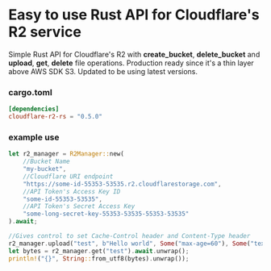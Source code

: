 # Easy to use Rust API for Cloudflare's R2 service 

Simple Rust API for Cloudflare's R2 with **create_bucket**, **delete_bucket** and  **upload**, **get**, **delete** file operations. Production ready since it's a thin layer above AWS SDK S3. Updated to be using latest versions.

### cargo.toml
```TOML
[dependencies]
cloudflare-r2-rs = "0.5.0"
```

### example use
```rust
let r2_manager = R2Manager::new(
    //Bucket Name
    "my-bucket", 
    //Cloudflare URI endpoint
    "https://some-id-55353-53535.r2.cloudflarestorage.com",
    //API Token's Access Key ID
    "some-id-55353-53535",
    //API Token's Secret Access Key
    "some-long-secret-key-55353-53535-55353-53535"
).await;

//Gives control to set Cache-Control header and Content-Type header
r2_manager.upload("test", b"Hello world", Some("max-age=60"), Some("text/plain")).await;
let bytes = r2_manager.get("test").await.unwrap();
println!("{}", String::from_utf8(bytes).unwrap());
```